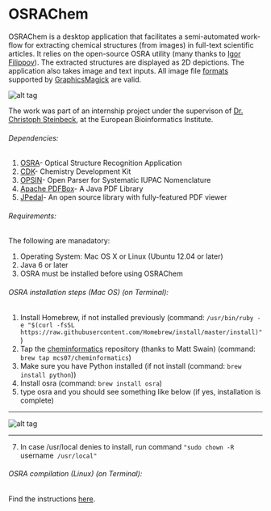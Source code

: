 OSRAChem
========

OSRAChem is a desktop application that facilitates a semi-automated work-flow for extracting chemical structures (from images) in full-text scientific articles. It relies on the open-source OSRA utility (many thanks to [Igor Filippov](https://cactus.nci.nih.gov/osra/)). The extracted structures are displayed as 2D depictions. The application also takes image and text inputs. All image file [formats](http://www.graphicsmagick.org/formats.html) supported by [GraphicsMagick](http://www.graphicsmagick.org/) are valid.

![alt tag](http://oi57.tinypic.com/308fsjo.jpg)

The work was part of an internship project under the supervison of [Dr. Christoph Steinbeck](https://cheminf.uni-jena.de/members/steinbeck/), at the European Bioinformatics Institute.

###### Dependencies:

1. [OSRA](https://cactus.nci.nih.gov/osra/)- Optical Structure Recognition Application
2. [CDK](http://sourceforge.net/projects/cdk/)- Chemistry Development Kit
3. [OPSIN](opsin.ch.cam.ac.uk)- Open Parser for Systematic IUPAC Nomenclature
4. [Apache PDFBox](http://pdfbox.apache.org/)- A Java PDF Library
5. [JPedal](http://sourceforge.net/projects/jpedal/)- An open source library with fully-featured PDF viewer

###### Requirements:
The following are manadatory:

1. Operating System: Mac OS X or Linux (Ubuntu 12.04 or later)
2. Java 6 or later
3. OSRA must be installed before using OSRAChem

###### OSRA installation steps (Mac OS) (on Terminal):

1. Install Homebrew, if not installed previously (command: `/usr/bin/ruby -e "$(curl -fsSL https://raw.githubusercontent.com/Homebrew/install/master/install)"`)
2. Tap the [cheminformatics](https://github.com/mcs07/homebrew-cheminformatics) repository (thanks to Matt Swain) (command: `brew tap mcs07/cheminformatics`)
3. Make sure you have Python installed (if not install (command: `brew install python`))
4. Install osra (command: `brew install osra`)
5. type osra and you should see something like below (if yes, installation is complete)
******************************************************************************************************
![alt tag](http://i41.tinypic.com/121v582.png)
******************************************************************************************************
7. In case /usr/local denies to install, run command `"sudo chown -R `username` /usr/local"`

###### OSRA compilation (Linux) (on Terminal):

Find the instructions [here](https://cactus.nci.nih.gov/osra/).
